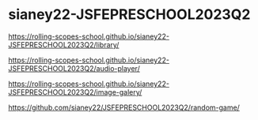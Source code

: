 # sianey22-JSFEPRESCHOOL2023Q2

https://rolling-scopes-school.github.io/sianey22-JSFEPRESCHOOL2023Q2/library/

https://rolling-scopes-school.github.io/sianey22-JSFEPRESCHOOL2023Q2/audio-player/

https://rolling-scopes-school.github.io/sianey22-JSFEPRESCHOOL2023Q2/image-galery/

https://github.com/sianey22/JSFEPRESCHOOL2023Q2/random-game/
